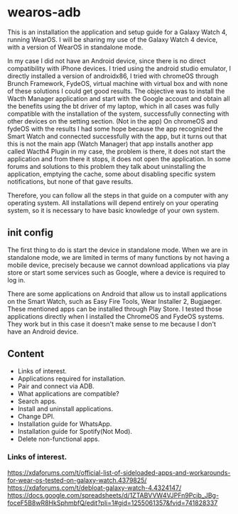 # wearos-adb
This is an installation the application and setup guide for a Galaxy Watch 4, running WearOS. I will be sharing my use of the Galaxy Watch 4 device, with a version of WearOS in standalone mode.

In my case I did not have an Android device, since there is no direct compatibility with iPhone devices. I tried using the android studio emulator, I directly installed a version of androidx86, I tried with chromeOS through Brunch Framework, FydeOS, virtual machine with virtual box and with none of these solutions I could get good results. The objective was to install the Wacth Manager application and start with the Google account and obtain all the benefits using the bt driver of my laptop, which in all cases was fully compatible with the installation of the system, successfully connecting with other devices on the setting section. (Not in the app) On chromeOS and fydeOS with the results I had some hope because the app recognized the Smart Watch and connected successfully with the app, but it turns out that this is not the main app (Watch Manager) that app installs another app called Wacth4 Plugin in my case, the problem is there, it does not start the application and from there it stops, it does not open the application. In some forums and solutions to this problem they talk about uninstalling the application, emptying the cache, some about disabling specific system notifications, but none of that gave results.

Therefore, you can follow all the steps in that guide on a computer with any operating system. All installations will depend entirely on your operating system, so it is necessary to have basic knowledge of your own system.

## init config
The first thing to do is start the device in standalone mode. When we are in standalone mode, we are limited in terms of many functions by not having a mobile device, precisely because we cannot download applications via play store or start some services such as Google, where a device is required to log in.

There are some applications on Android that allow us to install applications on the Smart Watch, such as Easy Fire Tools, Wear Installer 2, Bugjaeger. These mentioned apps can be installed through Play Store. I tested those applications directly when I installed the ChromeOS and FydeOS systems. They work but in this case it doesn't make sense to me because I don't have an Android device.

## Content
- Links of interest.
- Applications required for installation.
- Pair and connect via ADB.
- What applications are compatible?
- Search apps.
- Install and uninstall applications.
- Change DPI.
- Installation guide for WhatsApp.
- Installation guide for Spotify(Not Mod).
- Delete non-functional apps.

### Links of interest.
https://xdaforums.com/t/official-list-of-sideloaded-apps-and-workarounds-for-wear-os-tested-on-galaxy-watch.4379825/
https://xdaforums.com/t/debloat-galaxy-watch-4.4324147/
https://docs.google.com/spreadsheets/d/1ZTABVVW4VJPFn9Pcib_JBg-foceF5B8wR8HkSphmbfQ/edit?pli=1#gid=1255061357&fvid=741828337
